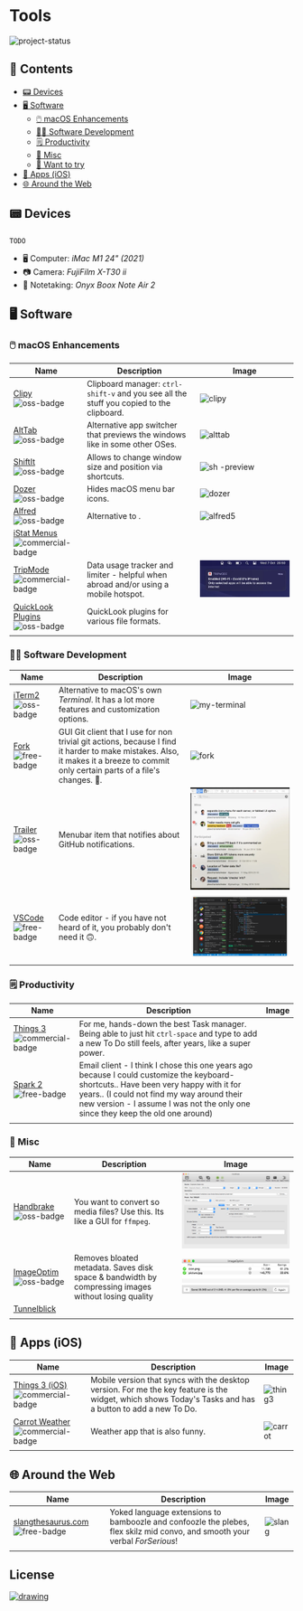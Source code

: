 
<!-- markdownlint-disable -->

<p align="center">
  <!-- github-banner-start -->
    <h1>Tools</h1>
  <!-- github-banner-end -->
</p>

<!-- markdownlint-restore -->

![project-status](https://img.shields.io/badge/Status-%20Under%20Construction-yellow.svg)
<!-- tag definitions -->
<!-- usage: ![mytag]  https://shields.io/badges -->

[oss-badge]: https://img.shields.io/badge/pricing-open--source-green
[free-badge]: https://img.shields.io/badge/pricing-free-yellow
[commercial-badge]: https://img.shields.io/badge/pricing-commercial-orange

<h2>📒 Contents</h2>

- [📟 Devices](#-devices)
- [🖥️ Software](#️-software)
  - [🖱️ macOS Enhancements](#️-macos-enhancements)
  - [🧑‍💻 Software Development](#-software-development)
  - [🗒️ Productivity](#️-productivity)
  - [🤖 Misc](#-misc)
  - [🤔 Want to try](#-want-to-try)
- [📱 Apps (iOS)](#-apps-ios)
- [🌐 Around the Web](#-around-the-web)

<!-- TODO: use more funny words https://www.slangthesaurus.com/synonyms/excited  -->

## 📟 Devices

`TODO`

- 🖥️ Computer: _iMac M1 24" (2021)_
- 📷 Camera: _FujiFilm X-T30 ii_
- 📓 Notetaking: _Onyx Boox Note Air 2_

## 🖥️ Software

### 🖱️ macOS Enhancements

<!-- TODO: check out https://github.com/jaywcjlove/awesome-mac  -->
<!-- ![macos-badge] -->

| Name                                                                                 | Description                                                                              | Image                                                                                                                                                                                                                                                                                            |
|--------------------------------------------------------------------------------------|------------------------------------------------------------------------------------------|--------------------------------------------------------------------------------------------------------------------------------------------------------------------------------------------------------------------------------------------------------------------------------------------------|
| [Clipy](https://github.com/Clipy/Clipy)          ![oss-badge]                        | Clipboard manager: `ctrl-shift-v` and you see all the stuff you copied to the clipboard. | ![clipy](https://camo.githubusercontent.com/31f607d2a5e474e8eae4fa4f8bf3a301339900534b6f63bd5e3f52a3c9d0517c/687474703a2f2f636c6970792d6170702e636f6d2f696d672f73637265656e73686f74312e706e67)                                                                                                   |
| [AltTab](https://github.com/lwouis/alt-tab-macos)![oss-badge]                        | Alternative app switcher that previews the windows like in some other OSes.              | ![alttab](https://alt-tab-macos.netlify.app/public/demo/frontpage.jpg)                                                                                                                                                                                                                           |
| [ShiftIt](https://github.com/fikovnik/ShiftIt)   ![oss-badge]                        | Allows to change window size and position via shortcuts.                                 | <div><img src="https://camo.githubusercontent.com/36e3010c2161e2ebafaac4dad0e49029bb3faa63913c34a0c350c2a0b0a86078/68747470733a2f2f7261772e6769746875622e636f6d2f66696b6f766e696b2f536869667449742f646576656c6f702f617274776f726b2f536869667449742e706e67" alt="sh -preview" width="100"/></div> |
| [Dozer](https://github.com/Mortennn/Dozer)       ![oss-badge]                        | Hides macOS menu bar icons.                                                              | ![dozer](https://github.com/Mortennn/Dozer/raw/master/Stuff/demo.gif)                                                                                                                                                                                                                            |
| [Alfred](https://www.alfredapp.com)              ![oss-badge]                        | Alternative to .                                                                         | ![alfred5](https://www.alfredapp.com/media/pages/home-v5/alfred-results.png)                                                                                                                                                                                                                     |
| [iStat Menus](https://bjango.com/mac/istatmenus/) ![commercial-badge]                |                                                                                          |                                                                                                                                                                                                                                                                                                  |
| [TripMode](https://tripmode.ch)                  ![commercial-badge]                 | Data usage tracker and limiter - helpful when abroad and/or using a mobile hotspot.      | ![trip](./assets/automatically-connect.png.webp)                                                                                                                                                                                                                                                 |
| [QuickLook Plugins](https://github.com/sindresorhus/quick-look-plugins) ![oss-badge] | QuickLook plugins for various file formats.                                              |                                                                                                                                                                                                                                                                                                  |
|                                                                                      |                                                                                          |                                                                                                                                                                                                                                                                                                  |

<!-- | Apple Keychain                                    | Password manager by Apple.                                                          |                                                                                                                                                                                                                                                        | ![commercial-badge] |
| Apple HideMyEmail                                 | Apple's email privacy feature.                                                      |                                                                                                                                                                                                                                                        | ![commercial-badge] | -->

### 🧑‍💻 Software Development

| Name                                                             | Description                                                                                                                                                                              | Image                                                                                                           |
|------------------------------------------------------------------|------------------------------------------------------------------------------------------------------------------------------------------------------------------------------------------|-----------------------------------------------------------------------------------------------------------------|
| [iTerm2](https://iterm2.com)             ![oss-badge]            | Alternative to macOS's own _Terminal_. It has a lot more features and customization options.                                                                                             | ![my-terminal](https://github.com/MultifokalHirn/.dotfiles/assets/7870758/ec67770f-d335-44cc-b44a-1743c77e1bcf) |
| [Fork](https://git-fork.com)           ![free-badge]             | GUI Git client that I use for non trivial git actions, because I find it harder to make mistakes. Also, it makes it a breeze to commit only certain parts of a file's changes. :rocket:. | ![fork](https://git-fork.com/images/image1.jpg)                                                                 |
| [Trailer](https://ptsochantaris.github.io/trailer/) ![oss-badge] | Menubar item that notifies about GitHub notifications.                                                                                                                                   | <div><img src="assets/trailer.png" alt="sh -preview"/></div>                                                    |
| [VSCode](https://code.visualstudio.com) ![free-badge]            | Code editor - if you have not heard of it, you probably don't need it 🙃.                                                                                                                 | ![code](assets/vscode.png)                                                                                      |
|                                                                  |                                                                                                                                                                                          |                                                                                                                 |

### 🗒️ Productivity

| Name                                                            | Description                                                                                                                                                                                                                                                           | Image |
|-----------------------------------------------------------------|-----------------------------------------------------------------------------------------------------------------------------------------------------------------------------------------------------------------------------------------------------------------------|-------|
| [Things 3](https://culturedcode.com/things/)![commercial-badge] | For me, hands-down the best Task manager. Being able to just hit `ctrl-space` and type to add a new To Do still feels, after years, like a super power.                                                                                                               |       |
| [Spark 2](https://sparkmailapp.com/spark2)  ![free-badge]       | Email client - I think I chose this one years ago because I could customize the keyboard-shortcuts.. Have been very happy with it for years.. (I could not find my way around their new version - I assume I was not the only one since they keep the old one around) |       |
|                                                                 |                                                                                                                                                                                                                                                                       |       |

### 🤖 Misc

| Name                                             | Description                                                                                         | Image                                       |
|--------------------------------------------------|-----------------------------------------------------------------------------------------------------|---------------------------------------------|
| [Handbrake](https://handbrake.fr)  ![oss-badge]  | You want to convert so media files? Use this. Its like a GUI for `ffmpeg`.                          | ![handbrake](assets/handbrake.png)          |
| [ImageOptim](https://imageoptim.com)![oss-badge] | Removes bloated metadata. Saves disk space & bandwidth by compressing images without losing quality | ![imageoptim](assets/ImageOptim-app@2x.png) |
| [Tunnelblick](https://tunnelblick.net/)          |                                                                                                     |                                             |
|                                                  |                                                                                                     |                                             |

<!-- 
### 🤔 Want to try

| Name                                                                  | Description | Image |
|-----------------------------------------------------------------------|-------------|-------|
| [Iconology](https://github.com/liamrosenfeld/Iconology)  ![oss-badge] |             |       |
| [`tbls`](https://github.com/k1LoW/tbls)                               |             |       |
|                                                                       |             |       |  | --> 

## 📱 Apps (iOS)

| Name                                                                                    | Description                                                                                                                                              | Image                                                                                  |
|-----------------------------------------------------------------------------------------|----------------------------------------------------------------------------------------------------------------------------------------------------------|----------------------------------------------------------------------------------------|
| [Things 3 (iOS)](https://culturedcode.com/things/iphone/appstore/)  ![commercial-badge] | Mobile version that syncs with the desktop version. For me the key feature is the widget, which shows Today's Tasks and has a button to add a new To Do. | ![thing3](https://images.inc.com/uploaded_files/inlineimage/630x0/IMG_6356_57517.jpeg) |
| [Carrot Weather](https://www.meetcarrot.com/weather/)               ![commercial-badge] | Weather app that is also funny.                                                                                                                          | ![carrot](https://www.meetcarrot.com/weather/img/promo-bannerad.png)                   |
|                                                                                         |                                                                                                                                                          |                                                                                        |

<!--|            | Shortcuts     automation app. |       | ![ios] | -->

## 🌐 Around the Web

| Name                                                                              | Description                                                                                                                 | Image                                             |
|-----------------------------------------------------------------------------------|-----------------------------------------------------------------------------------------------------------------------------|---------------------------------------------------|
| [slangthesaurus.com](https://www.slangthesaurus.com/synonyms/tool)  ![free-badge] | Yoked language extensions to bamboozle and confoozle the plebes, flex skilz mid convo, and smooth your verbal _ForSerious_! | ![slang](https://www.slangthesaurus.com/logo.svg) |
|                                                                                   |

<!-- ### Home Improvement Tools

| Name   | Description           | Image | Tags |
|--------|-----------------------|-------|------|
| Tool 6 | Description of Tool 6 |       |      |
| Tool 7 | Description of Tool 7 |       |      |

### Gardening Tools

| Name   | Description           | Image | Tags |
|--------|-----------------------|-------|------|
| Tool 8 | Description of Tool 8 |       |      |
| Tool 9 | Description of Tool 9 |       |      |
-->
<!--

TODO/Ideas
- https://git.herrbischoff.com/awesome-macos-command-line/about/
- Add a section for "Tools I want to buy"
- Add a section for "Tools I have bought but don't use" (?)
- maybe create separate repo for stuff I like (so movies, music etc.)

funkengrooven
-->

<h2> License </h2>

<a href="https://creativecommons.org/publicdomain/zero/1.0/"> <img src="https://mirrors.creativecommons.org/presskit/buttons/88x31/png/cc-zero.png" alt="drawing" width="100"/></a>
<!-- <svg fill="none" viewBox="0 0 800 400" width="800" height="400" xmlns="https://www.w3.org/2000/svg">
  <foreignObject width="100%" height="100%">
    <div xmlns="http://www.w3.org/1999/xhtml">
      <style type="text/css">
        img[alt$="-preview"] {
            max-width: 250px;
            height: auto;
            align: center;
        }
        img[alt$="-badge"]{
          height: 15px;
          width: auto;
        }
      </style>
      <p></p>
    </div>
  </foreignObject>
</svg> -->
